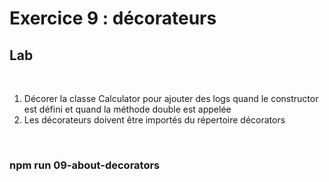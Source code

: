 <!-- .slide: class="exercice" -->

# Exercice 9 : décorateurs

## Lab

<br>

1. Décorer la classe Calculator pour ajouter des logs quand le constructor est défini et quand la méthode double est appelée
2. Les décorateurs doivent être importés du répertoire décorators

<br>

### npm run 09-about-decorators
